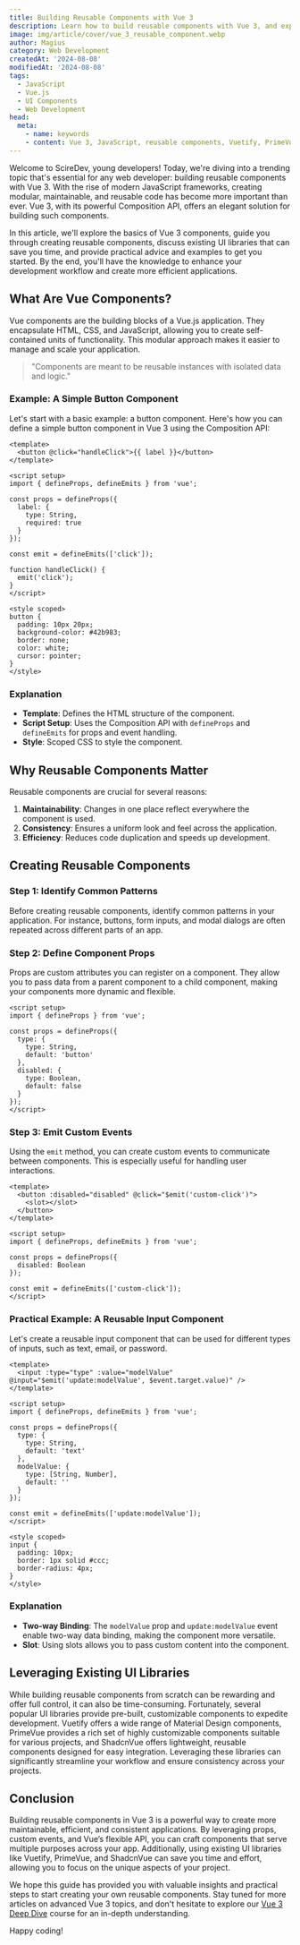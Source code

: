 ```yaml
---
title: Building Reusable Components with Vue 3
description: Learn how to build reusable components with Vue 3, and explore popular UI libraries like Vuetify, PrimeVue, and ShadcnVue to streamline your development process.
image: img/article/cover/vue_3_reusable_component.webp
author: Magius
category: Web Development
createdAt: '2024-08-08'
modifiedAt: '2024-08-08'
tags:
  - JavaScript
  - Vue.js
  - UI Components
  - Web Development
head:
  meta:
    - name: keywords
    - content: Vue 3, JavaScript, reusable components, Vuetify, PrimeVue, ShadcnVue, web development
---
```


Welcome to ScireDev, young developers! Today, we're diving into a trending topic that's essential for any web developer: building reusable components with Vue 3. With the rise of modern JavaScript frameworks, creating modular, maintainable, and reusable code has become more important than ever. Vue 3, with its powerful Composition API, offers an elegant solution for building such components.

In this article, we'll explore the basics of Vue 3 components, guide you through creating reusable components, discuss existing UI libraries that can save you time, and provide practical advice and examples to get you started. By the end, you'll have the knowledge to enhance your development workflow and create more efficient applications.

## What Are Vue Components?

Vue components are the building blocks of a Vue.js application. They encapsulate HTML, CSS, and JavaScript, allowing you to create self-contained units of functionality. This modular approach makes it easier to manage and scale your application.

> "Components are meant to be reusable instances with isolated data and logic."

### Example: A Simple Button Component

Let's start with a basic example: a button component. Here's how you can define a simple button component in Vue 3 using the Composition API:

```vue
<template>
  <button @click="handleClick">{{ label }}</button>
</template>

<script setup>
import { defineProps, defineEmits } from 'vue';

const props = defineProps({
  label: {
    type: String,
    required: true
  }
});

const emit = defineEmits(['click']);

function handleClick() {
  emit('click');
}
</script>

<style scoped>
button {
  padding: 10px 20px;
  background-color: #42b983;
  border: none;
  color: white;
  cursor: pointer;
}
</style>
```

### Explanation

- **Template**: Defines the HTML structure of the component.
- **Script Setup**: Uses the Composition API with `defineProps` and `defineEmits` for props and event handling.
- **Style**: Scoped CSS to style the component.

## Why Reusable Components Matter

Reusable components are crucial for several reasons:

1. **Maintainability**: Changes in one place reflect everywhere the component is used.
2. **Consistency**: Ensures a uniform look and feel across the application.
3. **Efficiency**: Reduces code duplication and speeds up development.

## Creating Reusable Components

### Step 1: Identify Common Patterns

Before creating reusable components, identify common patterns in your application. For instance, buttons, form inputs, and modal dialogs are often repeated across different parts of an app.

### Step 2: Define Component Props

Props are custom attributes you can register on a component. They allow you to pass data from a parent component to a child component, making your components more dynamic and flexible.

```vue
<script setup>
import { defineProps } from 'vue';

const props = defineProps({
  type: {
    type: String,
    default: 'button'
  },
  disabled: {
    type: Boolean,
    default: false
  }
});
</script>
```

### Step 3: Emit Custom Events

Using the `emit` method, you can create custom events to communicate between components. This is especially useful for handling user interactions.

```vue
<template>
  <button :disabled="disabled" @click="$emit('custom-click')">
    <slot></slot>
  </button>
</template>

<script setup>
import { defineProps, defineEmits } from 'vue';

const props = defineProps({
  disabled: Boolean
});

const emit = defineEmits(['custom-click']);
</script>
```

### Practical Example: A Reusable Input Component

Let's create a reusable input component that can be used for different types of inputs, such as text, email, or password.

```vue
<template>
  <input :type="type" :value="modelValue" @input="$emit('update:modelValue', $event.target.value)" />
</template>

<script setup>
import { defineProps, defineEmits } from 'vue';

const props = defineProps({
  type: {
    type: String,
    default: 'text'
  },
  modelValue: {
    type: [String, Number],
    default: ''
  }
});

const emit = defineEmits(['update:modelValue']);
</script>

<style scoped>
input {
  padding: 10px;
  border: 1px solid #ccc;
  border-radius: 4px;
}
</style>
```

### Explanation

- **Two-way Binding**: The `modelValue` prop and `update:modelValue` event enable two-way data binding, making the component more versatile.
- **Slot**: Using slots allows you to pass custom content into the component.

## Leveraging Existing UI Libraries

While building reusable components from scratch can be rewarding and offer full control, it can also be time-consuming. Fortunately, several popular UI libraries provide pre-built, customizable components to expedite development. Vuetify offers a wide range of Material Design components, PrimeVue provides a rich set of highly customizable components suitable for various projects, and ShadcnVue offers lightweight, reusable components designed for easy integration. Leveraging these libraries can significantly streamline your workflow and ensure consistency across your projects.

## Conclusion

Building reusable components in Vue 3 is a powerful way to create more maintainable, efficient, and consistent applications. By leveraging props, custom events, and Vue’s flexible API, you can craft components that serve multiple purposes across your app. Additionally, using existing UI libraries like Vuetify, PrimeVue, and ShadcnVue can save you time and effort, allowing you to focus on the unique aspects of your project.

We hope this guide has provided you with valuable insights and practical steps to start creating your own reusable components. Stay tuned for more articles on advanced Vue 3 topics, and don't hesitate to explore our [Vue 3 Deep Dive](https://sciredev.com/vue3-deep-dive) course for an in-depth understanding.

Happy coding!
